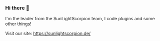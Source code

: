 ### Hi there 👋

I'm the leader from the SunLightScorpion team, I code plugins and some other things!

Visit our site: https://sunlightscorpion.de/
